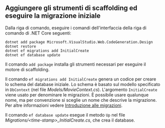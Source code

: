 <a name="cli"></a>
## <a name="add-scaffold-tooling-and-perform-initial-migration"></a>Aggiungere gli strumenti di scaffolding ed eseguire la migrazione iniziale

Dalla riga di comando, eseguire i comandi dell'interfaccia della riga di comando di .NET Core seguenti:

```console
dotnet add package Microsoft.VisualStudio.Web.CodeGeneration.Design
dotnet restore
dotnet ef migrations add InitialCreate
dotnet ef database update
```

Il comando `add package` installa gli strumenti necessari per eseguire il motore di scaffolding.

Il comando `ef migrations add InitialCreate` genera un codice per creare lo schema del database iniziale. Lo schema è basato sul modello specificato in `DbContext` (nel file *Models/MovieContext.cs*). L'argomento `InitialCreate` viene usato per denominare le migrazioni. È possibile usare qualunque nome, ma per convenzione si sceglie un nome che descrive la migrazione. Per altre informazioni vedere [Introduzione alle migrazioni](xref:data/ef-mvc/migrations#introduction-to-migrations).

Il comando `ef database update` esegue il metodo `Up` nel file *Migrations/\<time-stamp>_InitialCreate.cs*, che crea il database.
